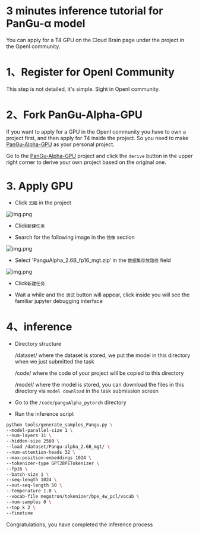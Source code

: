 # 3 minutes inference tutorial for PanGu-α model 

You can apply for a T4 GPU on the Cloud Brain page under the project in the OpenI community.

# 1、Register for OpenI Community
This step is not detailed, it's simple. Sight in OpenI community.

# 2、Fork PanGu-Alpha-GPU
If you want to apply for a GPU in the OpenI community you have to own a project first, and then apply for T4 inside the project. So you need to make [PanGu-Alpha-GPU](https://openi.pcl.ac.cn/PCL-Platform.Intelligence/PanGu-Alpha-GPU)
as your personal project.

Go to the [PanGu-Alpha-GPU](https://openi.pcl.ac.cn/PCL-Platform.Intelligence/PanGu-Alpha-GPU) project and click the `derive` button in the upper right corner to derive your own project based on the original one.

# 3. Apply GPU

- Click `云脑` in the project

![img.png](images/choice-yunnao.png)

- Click`新建任务`

- Search for the following image in the `镜像` section

![img.png](images/chice-images.png)

- Select 'PanguAlpha_2.6B_fp16_mgt.zip' in the `数据集存放路径` field

![img.png](images/choice-dataset.png)

- Click`新建任务`

- Wait a while and the `调试` button will appear, click inside you will see the familiar jupyter debugging interface

# 4、inference
- Directory structure

  /dataset/   where the dataset is stored, we put the model in this directory when we just submitted the task

  /code/      where the code of your project will be copied to this directory

  /model/     where the model is stored, you can download the files in this directory via `model download` in the task submission screen

- Go to the `/code/panguAlpha_pytorch` directory

- Run the inference script

```bash
python tools/generate_samples_Pangu.py \
--model-parallel-size 1 \
--num-layers 31 \
--hidden-size 2560 \
--load /dataset/Pangu-alpha_2.6B_mgt/ \
--num-attention-heads 32 \
--max-position-embeddings 1024 \
--tokenizer-type GPT2BPETokenizer \
--fp16 \
--batch-size 1 \
--seq-length 1024 \
--out-seq-length 50 \
--temperature 1.0 \
--vocab-file megatron/tokenizer/bpe_4w_pcl/vocab \
--num-samples 0 \
--top_k 2 \
--finetune

```

Congratulations, you have completed the inference process